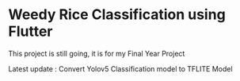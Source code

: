 # Weedy Rice Classification using Flutter

This project is still going, it is for my Final Year Project

Latest update : Convert Yolov5 Classification model to TFLITE Model
